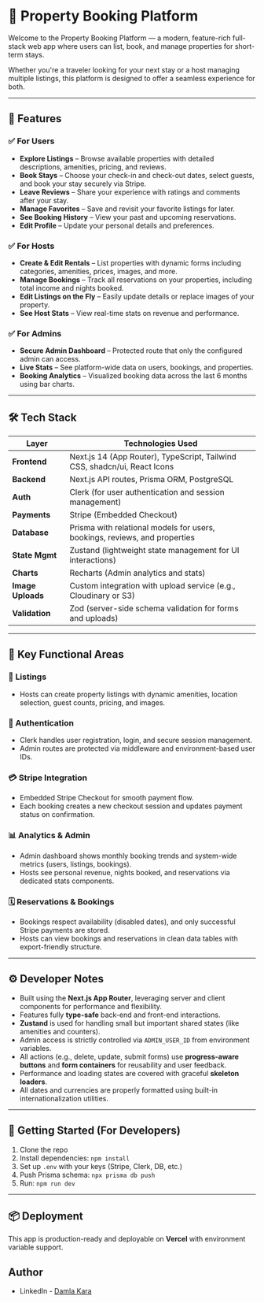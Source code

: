 # 🏡 Property Booking Platform

Welcome to the Property Booking Platform — a modern, feature-rich full-stack web app where users can list, book, and manage properties for short-term stays.

Whether you're a traveler looking for your next stay or a host managing multiple listings, this platform is designed to offer a seamless experience for both.

---

## 🌟 Features

### ✅ For Users
- **Explore Listings** – Browse available properties with detailed descriptions, amenities, pricing, and reviews.
- **Book Stays** – Choose your check-in and check-out dates, select guests, and book your stay securely via Stripe.
- **Leave Reviews** – Share your experience with ratings and comments after your stay.
- **Manage Favorites** – Save and revisit your favorite listings for later.
- **See Booking History** – View your past and upcoming reservations.
- **Edit Profile** – Update your personal details and preferences.

### ✅ For Hosts
- **Create & Edit Rentals** – List properties with dynamic forms including categories, amenities, prices, images, and more.
- **Manage Bookings** – Track all reservations on your properties, including total income and nights booked.
- **Edit Listings on the Fly** – Easily update details or replace images of your property.
- **See Host Stats** – View real-time stats on revenue and performance.

### ✅ For Admins
- **Secure Admin Dashboard** – Protected route that only the configured admin can access.
- **Live Stats** – See platform-wide data on users, bookings, and properties.
- **Booking Analytics** – Visualized booking data across the last 6 months using bar charts.

---

## 🛠 Tech Stack

| Layer         | Technologies Used |
|--------------|-------------------|
| **Frontend**  | Next.js 14 (App Router), TypeScript, Tailwind CSS, shadcn/ui, React Icons |
| **Backend**   | Next.js API routes, Prisma ORM, PostgreSQL |
| **Auth**      | Clerk (for user authentication and session management) |
| **Payments**  | Stripe (Embedded Checkout) |
| **Database**  | Prisma with relational models for users, bookings, reviews, and properties |
| **State Mgmt**| Zustand (lightweight state management for UI interactions) |
| **Charts**    | Recharts (Admin analytics and stats) |
| **Image Uploads** | Custom integration with upload service (e.g., Cloudinary or S3) |
| **Validation**| Zod (server-side schema validation for forms and uploads) |

---

## 🧩 Key Functional Areas

### 📆 Listings
- Hosts can create property listings with dynamic amenities, location selection, guest counts, pricing, and images.

### 🔐 Authentication
- Clerk handles user registration, login, and secure session management.
- Admin routes are protected via middleware and environment-based user IDs.

### 💳 Stripe Integration
- Embedded Stripe Checkout for smooth payment flow.
- Each booking creates a new checkout session and updates payment status on confirmation.

### 📊 Analytics & Admin
- Admin dashboard shows monthly booking trends and system-wide metrics (users, listings, bookings).
- Hosts see personal revenue, nights booked, and reservations via dedicated stats components.

### 🗓️ Reservations & Bookings
- Bookings respect availability (disabled dates), and only successful Stripe payments are stored.
- Hosts can view bookings and reservations in clean data tables with export-friendly structure.

---

## ⚙️ Developer Notes

- Built using the **Next.js App Router**, leveraging server and client components for performance and flexibility.
- Features fully **type-safe** back-end and front-end interactions.
- **Zustand** is used for handling small but important shared states (like amenities and counters).
- Admin access is strictly controlled via `ADMIN_USER_ID` from environment variables.
- All actions (e.g., delete, update, submit forms) use **progress-aware buttons** and **form containers** for reusability and user feedback.
- Performance and loading states are covered with graceful **skeleton loaders**.
- All dates and currencies are properly formatted using built-in internationalization utilities.

---

## 🚀 Getting Started (For Developers)

1. Clone the repo
2. Install dependencies: `npm install`
3. Set up `.env` with your keys (Stripe, Clerk, DB, etc.)
4. Push Prisma schema: `npx prisma db push`
5. Run: `npm run dev`

---

## 📦 Deployment

This app is production-ready and deployable on **Vercel** with environment variable support.

## Author

- LinkedIn - [Damla Kara](https://www.linkedin.com/in/damla-kara-348081232/)
